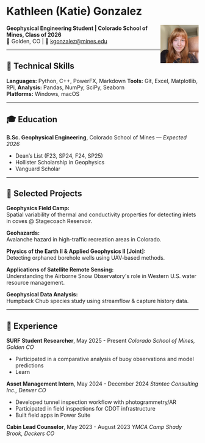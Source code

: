 # Kathleen (Katie) Gonzalez

<img align="right" src="IMG_3276.jpg" alt="Katie Gonzalez" width="100" height="100">

**Geophysical Engineering Student | Colorado School of Mines, Class of 2026**  
📍 Golden, CO | 📧 [kgonzalez@mines.edu](mailto:kgonzalez@mines.edu)

---

## 🔧 Technical Skills
**Languages:** Python, C++, PowerFX, Markdown
**Tools:** Git, Excel, Matplotlib, RPi, 
**Analysis:** Pandas, NumPy, SciPy, Seaborn  
**Platforms:** Windows, macOS  

---

## 🎓 Education
**B.Sc. Geophysical Engineering**, Colorado School of Mines — *Expected 2026*  
- Dean’s List (F23, SP24, F24, SP25)  
- Hollister Scholarship in Geophysics  
- Vanguard Scholar

---

## 📁 Selected Projects
**Geophysics Field Camp:** \
Spatial variability of thermal and conductivity properties for detecting inlets in coves @ Stagecoach Reservoir.

**Geohazards:** \
Avalanche hazard in high-traffic recreation areas in Colorado.

**Physics of the Earth II & Applied Geophysics II [Joint]:** \
Detecting orphaned borehole wells using UAV-based methods.

**Applications of Satellite Remote Sensing:** \
Understanding the Airborne Snow Observatory's role in Western U.S. water resource management.

**Geophysical Data Analysis:**  
Humpback Chub species study using streamflow & capture history data.  

---

## 💼 Experience

**SURF Student Researcher**, May 2025 - Present
*Colorado School of Mines, Golden CO*
- Participated in a comparative analysis of buoy observations and model predictions
- Learn

**Asset Management Intern**, May 2024 - December 2024
*Stantec Consulting Inc., Denver CO*
- Developed tunnel inspection workflow with photogrammetry/AR
- Participated in field inspections for CDOT infrastructure
- Built field apps in Power Suite  

**Cabin Lead Counselor**, May 2023 - August 2023
*YMCA Camp Shady Brook, Deckers CO*
